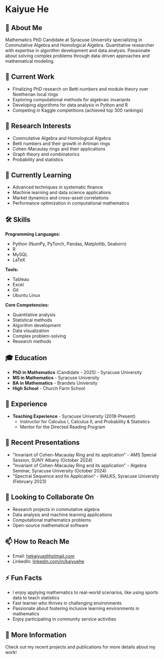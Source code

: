# Kaiyue He

## 👋 About Me

Mathematics PhD Candidate at Syracuse University specializing in Commutative Algebra and Homological Algebra. Quantitative researcher with expertise in algorithm development and data analysis. Passionate about solving complex problems through data-driven approaches and mathematical modeling.

## 🔭 Current Work

- Finalizing PhD research on Betti numbers and module theory over Noetherian local rings
- Exploring computational methods for algebraic invariants
- Developing algorithms for data analysis in Python and R
- Competing in Kaggle competitions (achieved top 300 rankings)

## 🧠 Research Interests

- Commutative Algebra and Homological Algebra
- Betti numbers and their growth in Artinian rings
- Cohen-Macaulay rings and their applications
- Graph theory and combinatorics
- Probability and statistics

## 🌱 Currently Learning

- Advanced techniques in systematic finance
- Machine learning and data science applications
- Market dynamics and cross-asset correlations
- Performance optimization in computational mathematics

## 🛠️ Skills

**Programming Languages:**
- Python (NumPy, PyTorch, Pandas, Matplotlib, Seaborn)
- R
- MySQL
- LaTeX

**Tools:**
- Tableau
- Excel
- Git
- Ubuntu Linux

**Core Competencies:**
- Quantitative analysis
- Statistical methods
- Algorithm development
- Data visualization
- Complex problem-solving
- Research methods

## 🎓 Education

- **PhD in Mathematics** (Candidate - 2025) - Syracuse University
- **MS in Mathematics** - Syracuse University
- **BA in Mathematics** - Brandeis University
- **High School** - Church Farm School

## 💼 Experience

- **Teaching Experience** - Syracuse University (2018-Present)
  - Instructor for Calculus I, Calculus II, and Probability & Statistics
  - Mentor for the Directed Reading Program

## 📝 Recent Presentations

- "Invariant of Cohen-Macaulay Ring and its application" - AMS Special Session, SUNY Albany (October 2024)
- "Invariant of Cohen-Macaulay Ring and its application" - Algebra Seminar, Syracuse University (October 2024)
- "Spectral Sequence and Its Application" - WALKS, Syracuse University (February 2023)

## 👯 Looking to Collaborate On

- Research projects in commutative algebra
- Data analysis and machine learning applications
- Computational mathematics problems
- Open-source mathematical software

## 📫 How to Reach Me

- Email: hekaiyue@hotmail.com
- LinkedIn: [linkedin.com/in/kaiyuehe](https://linkedin.com/in/kaiyuehe)

## ⚡ Fun Facts

- I enjoy applying mathematics to real-world scenarios, like using sports data to teach statistics
- Fast learner who thrives in challenging environments
- Passionate about fostering inclusive learning environments in mathematics
- Enjoy participating in community service activities

## 🔗 More Information

Check out my recent projects and publications for more details about my work!
